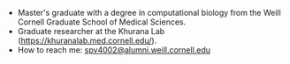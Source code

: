 - Master's graduate with a degree in computational biology from the Weill Cornell Graduate School of Medical Sciences.
- Graduate researcher at the Khurana Lab (https://khuranalab.med.cornell.edu/).
- How to reach me: spv4002@alumni.weill.cornell.edu

<!---
surya-vishnubhatt/surya-vishnubhatt is a ✨ special ✨ repository because its `README.md` (this file) appears on your GitHub profile.
You can click the Preview link to take a look at your changes.
--->
